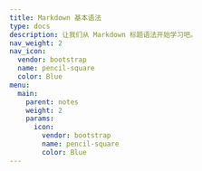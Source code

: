 ```yaml
---
title: Markdown 基本语法
type: docs
description: 让我们从 Markdown 标题语法开始学习吧。
nav_weight: 2
nav_icon:
  vendor: bootstrap
  name: pencil-square
  color: Blue
menu:
  main:
    parent: notes
    weight: 2
    params:
      icon:
        vendor: bootstrap
        name: pencil-square
        color: Blue
---
```

